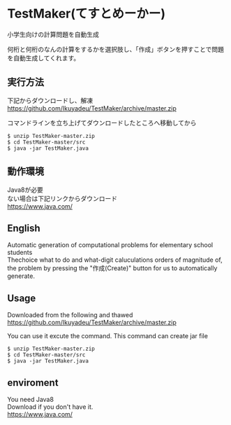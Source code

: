 TestMaker(てすとめーかー)
=========================
小学生向けの計算問題を自動生成

何桁と何桁のなんの計算をするかを選択肢し、「作成」ボタンを押すことで問題を自動生成してくれます。  

実行方法
--------
下記からダウンロードし、解凍
https://github.com/Ikuyadeu/TestMaker/archive/master.zip

コマンドラインを立ち上げてダウンロードしたところへ移動してから
```
$ unzip TestMaker-master.zip
$ cd TestMaker-master/src
$ java -jar TestMaker.java  
```

動作環境
---------
Java8が必要  
ない場合は下記リンクからダウンロード  
https://www.java.com/  


English
-------
Automatic generation of computational problems for elementary school students  
Thechoice what to do and what-digit caluculations orders of magnitude of, the problem by pressing the "作成(Create)" button for us to automatically generate.

Usage
-----
Downloaded from the following and thawed
https://github.com/Ikuyadeu/TestMaker/archive/master.zip

You can use it excute the command.
This command can create jar file
```
$ unzip TestMaker-master.zip
$ cd TestMaker-master/src
$ java -jar TestMaker.java  
```

enviroment
----------
You need Java8  
Download if you don't have it.  
https://www.java.com/  